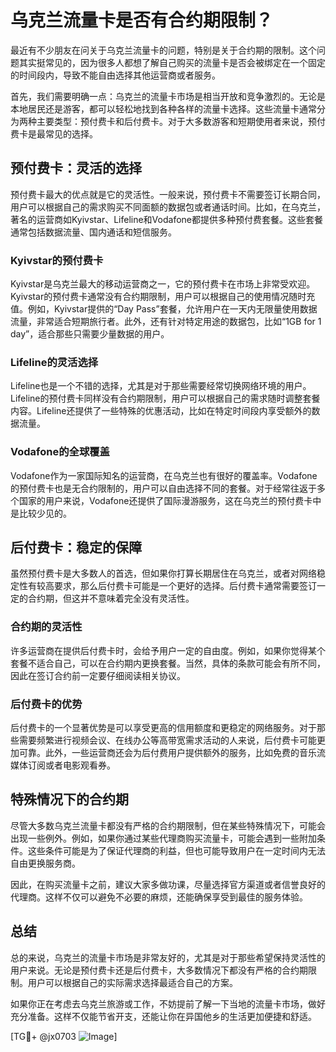 # 乌克兰流量卡是否有合约期限制？

最近有不少朋友在问关于乌克兰流量卡的问题，特别是关于合约期的限制。这个问题其实挺常见的，因为很多人都想了解自己购买的流量卡是否会被绑定在一个固定的时间段内，导致不能自由选择其他运营商或者服务。

首先，我们需要明确一点：乌克兰的流量卡市场是相当开放和竞争激烈的。无论是本地居民还是游客，都可以轻松地找到各种各样的流量卡选择。这些流量卡通常分为两种主要类型：预付费卡和后付费卡。对于大多数游客和短期使用者来说，预付费卡是最常见的选择。

## 预付费卡：灵活的选择

预付费卡最大的优点就是它的灵活性。一般来说，预付费卡不需要签订长期合同，用户可以根据自己的需求购买不同面额的数据包或者通话时间。比如，在乌克兰，著名的运营商如Kyivstar、Lifeline和Vodafone都提供多种预付费套餐。这些套餐通常包括数据流量、国内通话和短信服务。

### Kyivstar的预付费卡

Kyivstar是乌克兰最大的移动运营商之一，它的预付费卡在市场上非常受欢迎。Kyivstar的预付费卡通常没有合约期限制，用户可以根据自己的使用情况随时充值。例如，Kyivstar提供的“Day Pass”套餐，允许用户在一天内无限量使用数据流量，非常适合短期旅行者。此外，还有针对特定用途的数据包，比如“1GB for 1 day”，适合那些只需要少量数据的用户。

### Lifeline的灵活选择

Lifeline也是一个不错的选择，尤其是对于那些需要经常切换网络环境的用户。Lifeline的预付费卡同样没有合约期限制，用户可以根据自己的需求随时调整套餐内容。Lifeline还提供了一些特殊的优惠活动，比如在特定时间段内享受额外的数据流量。

### Vodafone的全球覆盖

Vodafone作为一家国际知名的运营商，在乌克兰也有很好的覆盖率。Vodafone的预付费卡也是无合约限制的，用户可以自由选择不同的套餐。对于经常往返于多个国家的用户来说，Vodafone还提供了国际漫游服务，这在乌克兰的预付费卡中是比较少见的。

## 后付费卡：稳定的保障

虽然预付费卡是大多数人的首选，但如果你打算长期居住在乌克兰，或者对网络稳定性有较高要求，那么后付费卡可能是一个更好的选择。后付费卡通常需要签订一定的合约期，但这并不意味着完全没有灵活性。

### 合约期的灵活性

许多运营商在提供后付费卡时，会给予用户一定的自由度。例如，如果你觉得某个套餐不适合自己，可以在合约期内更换套餐。当然，具体的条款可能会有所不同，因此在签订合约前一定要仔细阅读相关协议。

### 后付费卡的优势

后付费卡的一个显著优势是可以享受更高的信用额度和更稳定的网络服务。对于那些需要频繁进行视频会议、在线办公等高带宽需求活动的人来说，后付费卡可能更加可靠。此外，一些运营商还会为后付费用户提供额外的服务，比如免费的音乐流媒体订阅或者电影观看券。

## 特殊情况下的合约期

尽管大多数乌克兰流量卡都没有严格的合约期限制，但在某些特殊情况下，可能会出现一些例外。例如，如果你通过某些代理商购买流量卡，可能会遇到一些附加条件。这些条件可能是为了保证代理商的利益，但也可能导致用户在一定时间内无法自由更换服务商。

因此，在购买流量卡之前，建议大家多做功课，尽量选择官方渠道或者信誉良好的代理商。这样不仅可以避免不必要的麻烦，还能确保享受到最佳的服务体验。

## 总结

总的来说，乌克兰的流量卡市场是非常友好的，尤其是对于那些希望保持灵活性的用户来说。无论是预付费卡还是后付费卡，大多数情况下都没有严格的合约期限制。用户可以根据自己的实际需求选择最适合自己的方案。

如果你正在考虑去乌克兰旅游或工作，不妨提前了解一下当地的流量卡市场，做好充分准备。这样不仅能节省开支，还能让你在异国他乡的生活更加便捷和舒适。

[TG💪+ @jx0703 ![Image](https://github.com/user-attachments/assets/dbca1d08-cadb-493c-b0ec-ad6f7a83f270)]